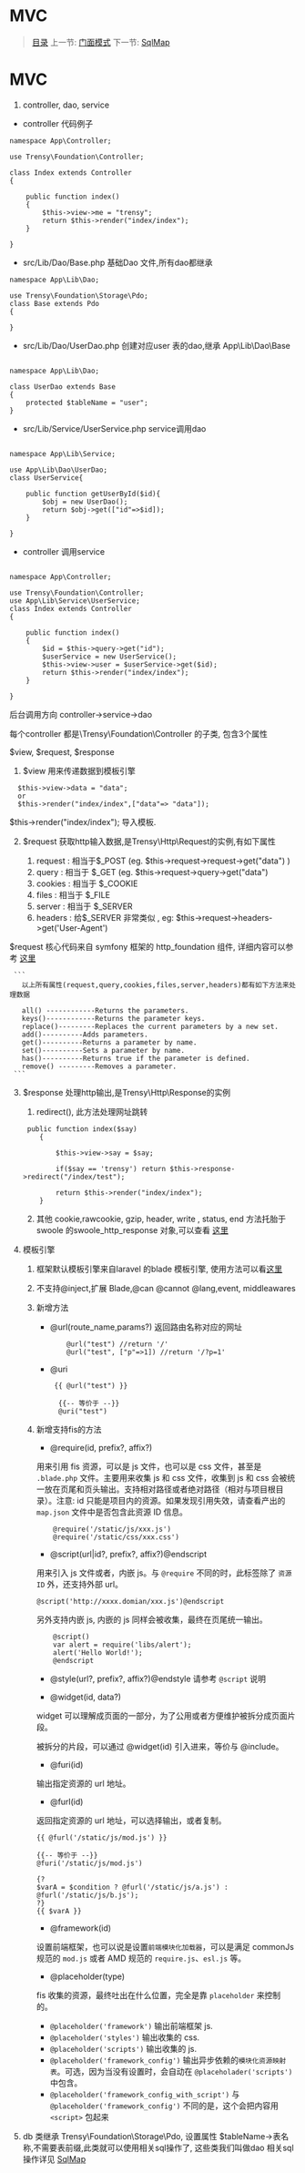 #  MVC

   > [目录](<index.md>)
   > 上一节: [门面模式](<1.8.md>)
   > 下一节: [SqlMap](2.3.md)


   MVC
========


   1. controller, dao, service

   * controller 代码例子

   ```
   namespace App\Controller;

   use Trensy\Foundation\Controller;

   class Index extends Controller
   {

       public function index()
       {
           $this->view->me = "trensy";
           return $this->render("index/index");
       }

   }

   ```

   * src/Lib/Dao/Base.php 基础Dao 文件,所有dao都继承

   ```
   namespace App\Lib\Dao;

   use Trensy\Foundation\Storage\Pdo;
   class Base extends Pdo
   {

   }

   ```

   * src/Lib/Dao/UserDao.php 创建对应user 表的dao,继承 App\Lib\Dao\Base

   ```

   namespace App\Lib\Dao;

   class UserDao extends Base
   {
       protected $tableName = "user";
   }

   ```

   * src/Lib/Service/UserService.php service调用dao

   ```

   namespace App\Lib\Service;

   use App\Lib\Dao\UserDao;
   class UserService{

       public function getUserById($id){
           $obj = new UserDao();
           return $obj->get(["id"=>$id]);
       }

   }
   ```

   * controller 调用service

   ```

   namespace App\Controller;

   use Trensy\Foundation\Controller;
   use App\Lib\Service\UserService;
   class Index extends Controller
   {

       public function index()
       {
           $id = $this->query->get("id");
           $userService = new UserService();
           $this->view->user = $userService->get($id);
           return $this->render("index/index");
       }

   }

   ```

   后台调用方向 controller->service->dao

  每个controller 都是\Trensy\Foundation\Controller 的子类, 包含3个属性

  $view, $request, $response

  1. $view 用来传递数据到模板引擎

  ```
    $this->view->data = "data";
    or
    $this->render("index/index",["data"=> "data"]);
  ```

 $this->render("index/index"); 导入模板.

  2. $request 获取http输入数据,是Trensy\Http\Request的实例,有如下属性

     1. request : 相当于$_POST (eg. $this->request->request->get("data") )
     2. query : 相当于 $_GET (eg. $this->request->query->get("data")
     3. cookies : 相当于 $_COOKIE
     4. files : 相当于 $_FILE
     5. server : 相当于 $_SERVER
     6. headers : 给$_SERVER 非常类似 , eg: $this->request->headers->get('User-Agent')

 $request 核心代码来自 symfony 框架的 http_foundation 组件, 详细内容可以参考 [这里](http://symfony.com/doc/current/components/http_foundation.html)


     ```
       以上所有属性(request,query,cookies,files,server,headers)都有如下方法来处理数据

       all() ------------Returns the parameters.
       keys()------------Returns the parameter keys.
       replace()---------Replaces the current parameters by a new set.
       add()----------Adds parameters.
       get()----------Returns a parameter by name.
       set()----------Sets a parameter by name.
       has()----------Returns true if the parameter is defined.
       remove() ---------Removes a parameter.
     ```
   3. $response 处理http输出,是Trensy\Http\Response的实例

        1. redirect(), 此方法处理网址跳转

        ```
         public function index($say)
            {

                $this->view->say = $say;

                if($say == 'trensy') return $this->response->redirect("/index/test");

                return $this->render("index/index");
            }

        ```

        2. 其他 cookie,rawcookie, gzip, header, write , status, end 方法托胎于swoole 的swoole_http_response 对象,可以查看 [这里](http://wiki.swoole.com/wiki/page/329.html)

   2. 模板引擎

        1. 框架默认模板引擎来自laravel 的blade 模板引擎, 使用方法可以看[这里](http://www.golaravel.com/laravel/docs/5.1/blade/)
        2. 不支持@inject,扩展 Blade,@can @cannot @lang,event, middleawares
        3. 新增方法
           * @url(route_name,params?)
             返回路由名称对应的网址
             ```
                 @url("test") //return '/'
                 @url("test", ["p"=>1]) //return '/?p=1'
             ```
           * @uri
             ```
              {{ @url("test") }}

               {{-- 等价于 --}}
               @uri("test")

             ```
        4. 新增支持fis的方法
           * @require(id, prefix?, affix?)

           用来引用 fis 资源，可以是 js 文件，也可以是 css 文件，甚至是 `.blade.php` 文件。主要用来收集 js 和 css 文件，收集到 js 和 css 会被统一放在页尾和页头输出。支持相对路径或者绝对路径（相对与项目根目录）。注意: id 只能是项目内的资源。如果发现引用失效，请查看产出的 `map.json` 文件中是否包含此资源 ID 信息。

           ```
               @require('/static/js/xxx.js')
               @require('/static/css/xxx.css')
           ```

           * @script(url|id?, prefix?, affix?)@endscript

           用来引入 js 文件或者，内嵌 js。与 `@require` 不同的时，此标签除了 `资源ID` 外，还支持外部 url。

           ```
           @script('http://xxxx.domian/xxx.js')@endscript
           ```

           另外支持内嵌 js, 内嵌的 js 同样会被收集，最终在页尾统一输出。

           ```
               @script()
               var alert = require('libs/alert');
               alert('Hello World!');
               @endscript
           ```

           * @style(url?, prefix?, affix?)@endstyle
           请参考 `@script` 说明

           * @widget(id, data?)

           widget 可以理解成页面的一部分，为了公用或者方便维护被拆分成页面片段。

           被拆分的片段，可以通过 @widget(id) 引入进来，等价与 @include。

           * @furi(id)

           输出指定资源的 url 地址。

           * @furl(id)

           返回指定资源的 url 地址，可以选择输出，或者复制。

           ```
           {{ @furl('/static/js/mod.js') }}

           {{-- 等价于 --}}
           @furi('/static/js/mod.js')

           {?
           $varA = $condition ? @furl('/static/js/a.js') : @furl('/static/js/b.js');
           ?}
           {{ $varA }}

           ```

           * @framework(id)

           设置前端框架，也可以说是设置`前端模块化加载器`，可以是满足 commonJs 规范的 `mod.js` 或者 AMD 规范的 `require.js`、`esl.js` 等。

           * @placeholder(type)

           fis 收集的资源，最终吐出在什么位置，完全是靠 `placeholder` 来控制的。

           - `@placeholder('framework')` 输出前端框架 js.
           - `@placeholder('styles')` 输出收集的 css.
           - `@placeholder('scripts')` 输出收集的 js.
           - `@placeholder('framework_config')` 输出异步依赖的`模块化资源映射表`。可选，因为当没有设置时，会自动在 `@placeholader('scripts')`中包含。
           - `@placeholder('framework_config_with_script')` 与 `@placeholder('framework_config')` 不同的是，这个会把内容用 `<script>` 包起来
   3. db
      类继承 Trensy\Foundation\Storage\Pdo, 设置属性 $tableName->表名称,不需要表前缀,此类就可以使用相关sql操作了, 这些类我们叫做dao
      相关sql操作详见 [SqlMap](2.3.md)

